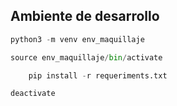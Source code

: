 ## Ambiente de desarrollo
```python
python3 -m venv env_maquillaje

source env_maquillaje/bin/activate

    pip install -r requeriments.txt

deactivate
```